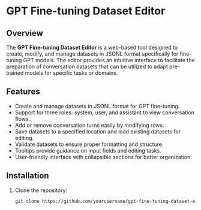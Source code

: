 # GPT Fine-tuning Dataset Editor

## Overview

The **GPT Fine-tuning Dataset Editor** is a web-based tool designed to create, modify, and manage datasets in JSONL format specifically for fine-tuning GPT models. The editor provides an intuitive interface to facilitate the preparation of conversation datasets that can be utilized to adapt pre-trained models for specific tasks or domains.

## Features

- Create and manage datasets in JSONL format for GPT fine-tuning.
- Support for three roles: system, user, and assistant to view conversation flows.
- Add or remove conversation turns easily by modifying rows.
- Save datasets to a specified location and load existing datasets for editing.
- Validate datasets to ensure proper formatting and structure.
- Tooltips provide guidance on input fields and editing tasks.
- User-friendly interface with collapsible sections for better organization.

## Installation

1. Clone the repository:
   ```bash
   git clone https://github.com/yourusername/gpt-fine-tuning-dataset-editor.git
   ```
